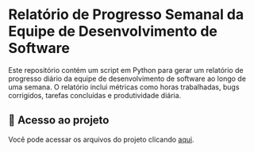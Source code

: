 # Relatório de Progresso Semanal da Equipe de Desenvolvimento de Software

Este repositório contém um script em Python para gerar um relatório de progresso diário da equipe de desenvolvimento de software ao longo de uma semana. O relatório inclui métricas como horas trabalhadas, bugs corrigidos, tarefas concluídas e produtividade diária.

## 📁 Acesso ao projeto
Você pode acessar os arquivos do projeto clicando [aqui](link-repositorio).

